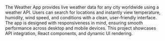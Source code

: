 The Weather App provides live weather data for any city worldwide using a weather API. Users can search for locations and instantly view temperature, humidity, wind speed, and conditions with a clean, user-friendly interface. The app is designed with responsiveness in mind, ensuring smooth performance across desktop and mobile devices. This project showcases API integration, React components, and dynamic UI rendering.
